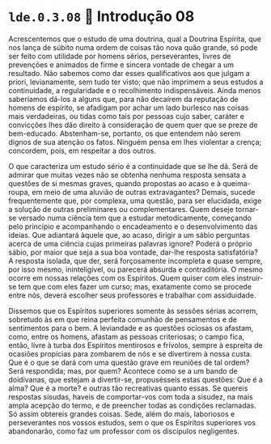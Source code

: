 # `lde.0.3.08` 📃 Introdução 08

Acrescentemos que o estudo de uma doutrina, qual a Doutrina Espírita, que nos lança de súbito numa ordem de coisas tão nova quão grande, só pode ser feito com utilidade por homens sérios, perseverantes, livres de prevenções e animados de firme e sincera vontade de chegar a um resultado. Não sabemos como dar esses qualificativos aos que julgam a priori, levianamente, sem tudo ter visto; que não imprimem a seus estudos a continuidade, a regularidade e o recolhimento indispensáveis. Ainda menos saberíamos dá-los a alguns que, para não decaírem da reputação de homens de espírito, se afadigam por achar um lado burlesco nas coisas mais verdadeiras, ou tidas como tais por pessoas cujo saber, caráter e convicções lhes dão direito à consideração de quem quer que se preze de bem-educado. Abstenham-se, portanto, os que entendem não serem dignos de sua atenção os fatos. Ninguém pensa em lhes violentar a crença; concordem, pois, em respeitar a dos outros.

O que caracteriza um estudo sério é a continuidade que se lhe dá. Será de admirar que muitas vezes não se obtenha nenhuma resposta sensata a questões de si mesmas graves, quando propostas ao acaso e à queima-roupa, em meio de uma aluvião de outras extravagantes? Demais, sucede frequentemente que, por complexa, uma questão, para ser elucidada, exige a solução de outras preliminares ou complementares. Quem deseje tornar-se versado numa ciência tem que a estudar metodicamente, começando pelo princípio e acompanhando o encadeamento e o desenvolvimento das ideias. Que adiantará àquele que, ao acaso, dirigir a um sábio perguntas acerca de uma ciência cujas primeiras palavras ignore? Poderá o próprio sábio, por maior que seja a sua boa vontade, dar-lhe resposta satisfatória? A resposta isolada, que der, será forçosamente incompleta e quase sempre, por isso mesmo, ininteligível, ou parecerá absurda e contraditória. O mesmo ocorre em nossas relações com os Espíritos. Quem quiser com eles instruir-se tem que com eles fazer um curso; mas, exatamente como se procede entre nós, deverá escolher seus professores e trabalhar com assiduidade.

Dissemos que os Espíritos superiores somente às sessões sérias acorrem, sobretudo às em que reina perfeita comunhão de pensamentos e de sentimentos para o bem. A leviandade e as questões ociosas os afastam, como, entre os homens, afastam as pessoas criteriosas; o campo fica, então, livre à turba dos Espíritos mentirosos e frívolos, sempre à espreita de ocasiões propícias para zombarem de nós e se divertirem à nossa custa. Que é o que se dará com uma questão grave em reuniões de tal ordem? Será respondida; mas, por quem? Acontece como se a um bando de doidivanas, que estejam a divertir-se, propusésseis estas questões: Que é a alma? Que é a morte? e outras tão recreativas quanto essas. Se quereis respostas sisudas, haveis de comportar-vos com toda a sisudez, na mais ampla acepção do termo, e de preencher todas as condições reclamadas. Só assim obtereis grandes coisas. Sede, além do mais, laboriosos e perseverantes nos vossos estudos, sem o que os Espíritos superiores vos abandonarão, como faz um professor com os discípulos negligentes.
